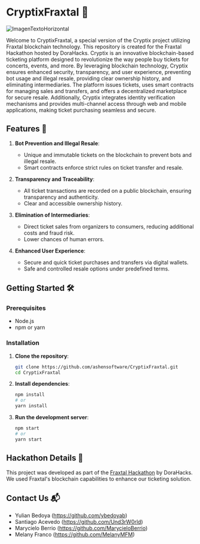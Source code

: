 # CryptixFraxtal 🚀
![ImagenTextoHorizontal](https://github.com/ashensoftware/CryptixFraxtal/assets/72664432/1912efff-d0ac-476a-815a-1822835d84ac)

Welcome to CryptixFraxtal, a special version of the Cryptix project utilizing Fraxtal blockchain technology. This repository is created for the Fraxtal Hackathon hosted by DoraHacks.
Cryptix is an innovative blockchain-based ticketing platform designed to revolutionize the way people buy tickets for concerts, events, and more. By leveraging blockchain technology, Cryptix ensures enhanced security, transparency, and user experience, preventing bot usage and illegal resale, providing clear ownership history, and eliminating intermediaries. The platform issues tickets, uses smart contracts for managing sales and transfers, and offers a decentralized marketplace for secure resale. Additionally, Cryptix integrates identity verification mechanisms and provides multi-channel access through web and mobile applications, making ticket purchasing seamless and secure.

## Features 🌟
1. **Bot Prevention and Illegal Resale**:
   - Unique and immutable tickets on the blockchain to prevent bots and illegal resale.
   - Smart contracts enforce strict rules on ticket transfer and resale.

2. **Transparency and Traceability**:
   - All ticket transactions are recorded on a public blockchain, ensuring transparency and authenticity.
   - Clear and accessible ownership history.

3. **Elimination of Intermediaries**:
   - Direct ticket sales from organizers to consumers, reducing additional costs and fraud risk.
   - Lower chances of human errors.

4. **Enhanced User Experience**:
   - Secure and quick ticket purchases and transfers via digital wallets.
   - Safe and controlled resale options under predefined terms.

## Getting Started 🛠️
### Prerequisites
- Node.js
- npm or yarn

### Installation
1. **Clone the repository**:
    ```bash
    git clone https://github.com/ashensoftware/CryptixFraxtal.git
    cd CryptixFraxtal
    ```
2. **Install dependencies**:
    ```bash
    npm install
    # or
    yarn install
    ```

3. **Run the development server**:
    ```bash
    npm start
    # or
    yarn start
    ```

## Hackathon Details 🎉
This project was developed as part of the [Fraxtal Hackathon](https://dorahacks.io/hackathon/fraxtal/detail) by DoraHacks. We used Fraxtal's blockchain capabilities to enhance our ticketing solution.

## Contact Us 📬
- Yulian Bedoya (https://github.com/ybedoyab)
- Santiago Acevedo (https://github.com/Und3rW0rld)
- Marycielo Berrio (https://github.com/MarycieloBerrio)
- Melany Franco (https://github.com/MelanyMFM)
